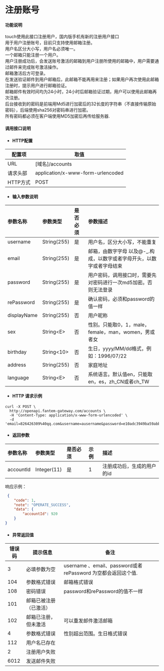 # 注册账号

#### 功能说明

touch使用此接口注册用户，国内版手机有新的注册用户接口  
用于用户注册账号，目前只支持使用邮箱注册。  
用户名区分大小写，用户名必须唯一。  
一个邮箱只能注册一个用户。  
用户注册成功后，会发送账号激活的邮箱到用户注册所使用的邮箱中，用户需要通过邮件来完成账号激活操作。  
邮箱激活后方可登录。  
在发送验证邮件到用户邮箱后，此邮箱不能再用来注册；如果用户再次使用此邮箱注册时，提示用户进行邮箱验证。  
邮箱邮件有效时间均为24小时，24小时后邮箱验证过期，用户可以使用此邮箱再次注册。  
后台接收到的密码是前端用Md5进行加密后的32长度的字符串（不直接传输原始密码），后端使用sha256对密码串进行加密。  
所有密码都必须在客户端使用MD5加密后再传给服务器.

#### 调用接口说明

* #### HTTP配置

| 配置项 | 取值 |
| --- | --- |
| URL | \[域名\]/accounts |
| 请求头部 | application/x-www-form-urlencoded |
| HTTP方式 | POST |

* #### 输入参数说明

| 参数名称 | 参数类型 | 是否必须 | 参数描述 |
| :--- | :--- | :--- | :--- |
| username | String\(255\) | 是 | 用户名，区分大小写，不能重复 |
| email | String\(255\) | 是 | 邮箱，由数字字母 以及@-\_.构成，以数字或者字母开头，以数字或者字母结束 |
| password | String\(255\) | 是 | 用户密码，调用接口时，需要先对密码进行一次md5加密。否则无法登录 |
| rePassword | String\(255\) | 是 | 确认密码，必须和password的值一样 |
| displayName | String\(255\) | 否 | 用户昵称 |
| sex | String&lt;E&gt; | 否 | 性别。只能取0，1，male，female，man，women，男或者女 |
| birthday | String&lt;10&gt; | 否 | 生日，yyyy/MM/dd格式，例如：1996/07/22 |
| address | String\(255\) | 否 | 家庭地址 |
| language | String&lt;E&gt; | 否 | 系统语言。默认值en，只能取en，es，zh\_CN或者ch\_TW |

* #### HTTP 请求示例

```
curl -X POST \
  http://openapi.fantem-gateway.com/accounts \
  -H 'Content-Type: application/x-www-form-urlencoded' \
  -d 'email=826426309%40qq.com&username=ausername&password=e10adc3949ba59abbe56e057f20f883e&rePassword=e10adc3949ba59abbe56e057f20f883e'
```

* #### 返回参数

| 参数名称 | 参数类型 | 是否必须 | 示例 | 描述 |
| :--- | :--- | :--- | :--- | :--- |
| accountId | Integer\(11\) | 是 | 1 | 注册成功后，生成的用户的id |

响应示例：

```json
 {
    "code": 1,
    "note": "OPERATE_SUCCESS",
    "data": {
        "accountId": 920
    }
}
```

* #### 异常返回值

| 错误码 | 提示信息 | 备注 |
| --- | --- | --- |
| 3 | 必填参数为空 | username 、email、password或者rePassword 为空都会返回这个值. |
| 104 | 参数格式错误 | 邮箱格式错误 |
| 108 | 密码错误 | password和rePassword的值不一样 |
| 101 | 邮箱已被注册（已激活） |  |
| 102 | 邮箱已注册，但未激活 | 可以重发邮件激活邮箱 |
| 4 | 参数格式错误 | 性别超出范围。生日格式错误 |
| 112 | 用户名已存在 |  |
| 2 | 注册用户失败 |  |
| 6012 | 发送邮件失败 |  |



